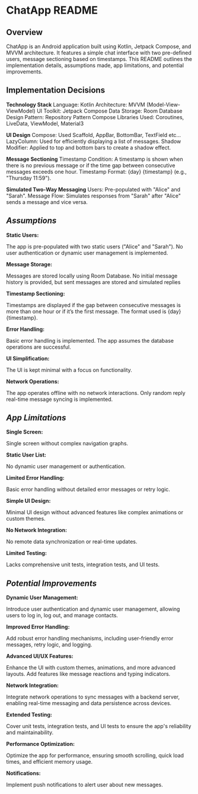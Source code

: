
# **ChatApp README**

## **Overview**

ChatApp is an Android application built using Kotlin, Jetpack Compose, and MVVM architecture. It features a simple chat interface with two pre-defined users, message sectioning based on timestamps. This README outlines the implementation details, assumptions made, app limitations, and potential improvements.


## **Implementation Decisions**

**Technology Stack**
Language: Kotlin
Architecture: MVVM (Model-View-ViewModel)
UI Toolkit: Jetpack Compose
Data Storage: Room Database
Design Pattern: Repository Pattern
Compose Libraries Used: Coroutines, LiveData, ViewModel, Material3

**UI Design**
Compose: Used Scaffold, AppBar, BottomBar, TextField etc...
LazyColumn: Used for efficiently displaying a list of messages.
Shadow Modifier: Applied to top and bottom bars to create a shadow effect.

**Message Sectioning**
Timestamp Condition: A timestamp is shown when there is no previous message or if the time gap between consecutive messages exceeds one hour.
Timestamp Format: {day} {timestamp} (e.g., "Thursday 11:59").

**Simulated Two-Way Messaging**
Users: Pre-populated with "Alice" and "Sarah".
Message Flow: Simulates responses from "Sarah" after "Alice" sends a message and vice versa.


## ***Assumptions***

**Static Users:**

The app is pre-populated with two static users ("Alice" and "Sarah").
No user authentication or dynamic user management is implemented.

**Message Storage:**

Messages are stored locally using Room Database.
No initial message history is provided, but sent messages are stored and simulated replies

**Timestamp Sectioning:**

Timestamps are displayed if the gap between consecutive messages is more than one hour or if it’s the first message.
The format used is {day} {timestamp}.

**Error Handling:**

Basic error handling is implemented.
The app assumes the database operations are successful.

**UI Simplification:**

The UI is kept minimal with a focus on functionality.

**Network Operations:**

The app operates offline with no network interactions.
Only random reply real-time message syncing is implemented.


## ***App Limitations***

**Single Screen:**

Single screen without complex navigation graphs.

**Static User List:**

No dynamic user management or authentication.

**Limited Error Handling:**

Basic error handling without detailed error messages or retry logic.

**Simple UI Design:**

Minimal UI design without advanced features like complex animations or custom themes.

**No Network Integration:**

No remote data synchronization or real-time updates.

**Limited Testing:**

Lacks comprehensive unit tests, integration tests, and UI tests.


## ***Potential Improvements***

**Dynamic User Management:**

Introduce user authentication and dynamic user management, allowing users to log in, log out, and manage contacts.

**Improved Error Handling:**

Add robust error handling mechanisms, including user-friendly error messages, retry logic, and logging.

**Advanced UI/UX Features:**

Enhance the UI with custom themes, animations, and more advanced layouts. Add features like message reactions and typing indicators.

**Network Integration:**

Integrate network operations to sync messages with a backend server, enabling real-time messaging and data persistence across devices.

**Extended Testing:**

Cover unit tests, integration tests, and UI tests to ensure the app's reliability and maintainability.

**Performance Optimization:**

Optimize the app for performance, ensuring smooth scrolling, quick load times, and efficient memory usage.

**Notifications:**

Implement push notifications to alert user about new messages.